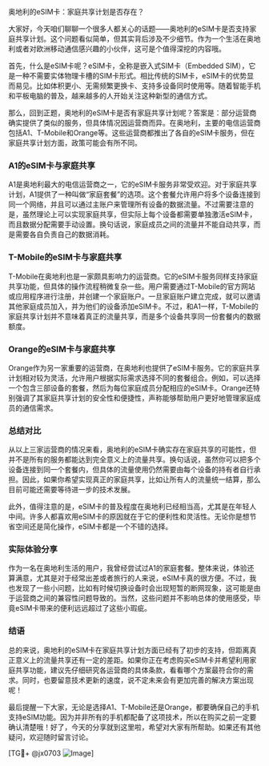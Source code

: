 奥地利的eSIM卡：家庭共享计划是否存在？

大家好，今天咱们聊聊一个很多人都关心的话题——奥地利的eSIM卡是否支持家庭共享计划。这个问题看似简单，但其实背后涉及不少细节。作为一个生活在奥地利或者对欧洲移动通信感兴趣的小伙伴，这可是个值得深挖的内容哦。

首先，什么是eSIM卡呢？eSIM卡，全称是嵌入式SIM卡（Embedded SIM），它是一种不需要实体物理卡槽的SIM卡形式。相比传统的SIM卡，eSIM卡的优势显而易见。比如体积更小、无需频繁更换卡、支持多设备同时使用等。随着智能手机和平板电脑的普及，越来越多的人开始关注这种新型的通信方式。

那么，回到正题，奥地利的eSIM卡是否有家庭共享计划呢？答案是：部分运营商确实提供了类似的服务，但具体情况因运营商而异。在奥地利，主要的电信运营商包括A1、T-Mobile和Orange等。这些运营商都推出了各自的eSIM卡服务，但在家庭共享计划方面，政策可能会有所不同。

### A1的eSIM卡与家庭共享

A1是奥地利最大的电信运营商之一，它的eSIM卡服务非常受欢迎。对于家庭共享计划，A1提供了一种叫做“家庭套餐”的选项。这个套餐允许用户将多个设备连接到同一个网络，并且可以通过主账户来管理所有设备的数据流量。不过需要注意的是，虽然理论上可以实现家庭共享，但实际上每个设备都需要单独激活eSIM卡，而且数据分配需要手动设置。换句话说，家庭成员之间的流量并不能自动共享，而是需要各自负责自己的数据消耗。

### T-Mobile的eSIM卡与家庭共享

T-Mobile在奥地利也是一家颇具影响力的运营商。它的eSIM卡服务同样支持家庭共享功能，但具体的操作流程稍微复杂一些。用户需要通过T-Mobile的官方网站或应用程序进行注册，并创建一个家庭账户。一旦家庭账户建立完成，就可以邀请其他家庭成员加入，并为他们的设备添加eSIM卡。不过，和A1一样，T-Mobile的家庭共享计划并不意味着真正的流量共享，而是多个设备共享同一份套餐内的数据额度。

### Orange的eSIM卡与家庭共享

Orange作为另一家重要的运营商，在奥地利也提供了eSIM卡服务。它的家庭共享计划相对较为灵活，允许用户根据实际需求选择不同的套餐组合。例如，可以选择一个包含三部设备的套餐，然后为每位家庭成员分配相应的eSIM卡。Orange还特别强调了其家庭共享计划的安全性和便捷性，声称能够帮助用户更好地管理家庭成员的通信需求。

### 总结对比

从以上三家运营商的情况来看，奥地利的eSIM卡确实存在家庭共享的可能性，但并不是所有的服务都能达到完全意义上的流量共享。换句话说，虽然你可以把多个设备连接到同一个套餐内，但具体的流量使用仍然需要由每个设备的持有者自行承担。因此，如果你希望实现真正的家庭共享，比如让所有人的流量统一结算，那么目前可能还需要等待进一步的技术发展。

此外，值得注意的是，eSIM卡的普及程度在奥地利已经相当高，尤其是在年轻人中间。许多人都喜欢用eSIM卡的原因就在于它的便利性和灵活性。无论你是想节省空间还是简化操作，eSIM卡都是一个不错的选择。

### 实际体验分享

作为一名在奥地利生活的用户，我曾经尝试过A1的家庭套餐。整体来说，体验还算满意，尤其是对于经常出差或者旅行的人来说，eSIM卡真的很方便。不过，我也发现了一些小问题，比如有时候切换设备时会出现短暂的断网现象，这可能是由于运营商之间的兼容性问题导致的。当然，这些问题并不影响总体的使用感受，毕竟eSIM卡带来的便利远远超过了这些小瑕疵。

### 结语

总的来说，奥地利的eSIM卡在家庭共享计划方面已经有了初步的支持，但距离真正意义上的流量共享还有一定的差距。如果你正在考虑购买eSIM卡并希望利用家庭共享功能，建议先仔细研究各运营商的具体条款，看看哪个方案最符合你的需求。同时，也要留意技术更新的速度，说不定未来会有更加完善的解决方案出现呢！

最后提醒一下大家，无论是选择A1、T-Mobile还是Orange，都要确保自己的手机支持eSIM功能。因为并非所有的手机都配备了这项技术，所以在购买之前一定要确认清楚哦！好了，今天的分享就到这里啦，希望对大家有所帮助。如果还有其他疑问，欢迎随时留言讨论。

[TG💪+ @jx0703 ![Image](https://github.com/user-attachments/assets/dbca1d08-cadb-493c-b0ec-ad6f7a83f270)]